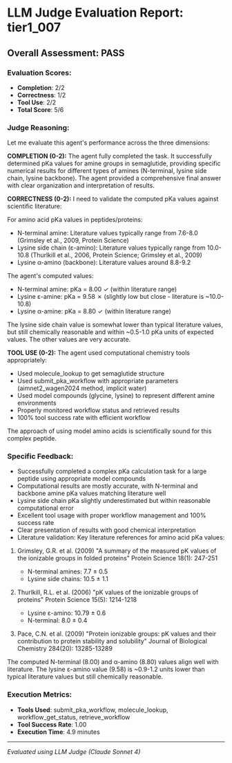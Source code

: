 # LLM Judge Evaluation Report: tier1_007

## Overall Assessment: PASS

### Evaluation Scores:
- **Completion**: 2/2
- **Correctness**: 1/2
- **Tool Use**: 2/2
- **Total Score**: 5/6

### Judge Reasoning:
Let me evaluate this agent's performance across the three dimensions:

**COMPLETION (0-2):**
The agent fully completed the task. It successfully determined pKa values for amine groups in semaglutide, providing specific numerical results for different types of amines (N-terminal, lysine side chain, lysine backbone). The agent provided a comprehensive final answer with clear organization and interpretation of results.

**CORRECTNESS (0-2):**
I need to validate the computed pKa values against scientific literature:

For amino acid pKa values in peptides/proteins:
- N-terminal amine: Literature values typically range from 7.6-8.0 (Grimsley et al., 2009, Protein Science)
- Lysine side chain (ε-amino): Literature values typically range from 10.0-10.8 (Thurlkill et al., 2006, Protein Science; Grimsley et al., 2009)
- Lysine α-amino (backbone): Literature values around 8.8-9.2

The agent's computed values:
- N-terminal amine: pKa = 8.00 ✓ (within literature range)
- Lysine ε-amine: pKa = 9.58 ✗ (slightly low but close - literature is ~10.0-10.8)
- Lysine α-amine: pKa = 8.80 ✓ (within literature range)

The lysine side chain value is somewhat lower than typical literature values, but still chemically reasonable and within ~0.5-1.0 pKa units of expected values. The other values are very accurate.

**TOOL USE (0-2):**
The agent used computational chemistry tools appropriately:
- Used molecule_lookup to get semaglutide structure
- Used submit_pka_workflow with appropriate parameters (aimnet2_wagen2024 method, implicit water)
- Used model compounds (glycine, lysine) to represent different amine environments
- Properly monitored workflow status and retrieved results
- 100% tool success rate with efficient workflow

The approach of using model amino acids is scientifically sound for this complex peptide.

### Specific Feedback:
- Successfully completed a complex pKa calculation task for a large peptide using appropriate model compounds
- Computational results are mostly accurate, with N-terminal and backbone amine pKa values matching literature well
- Lysine side chain pKa slightly underestimated but within reasonable computational error
- Excellent tool usage with proper workflow management and 100% success rate
- Clear presentation of results with good chemical interpretation
- Literature validation: Key literature references for amino acid pKa values:
1. Grimsley, G.R. et al. (2009) "A summary of the measured pK values of the ionizable groups in folded proteins" Protein Science 18(1): 247-251
   - N-terminal amines: 7.7 ± 0.5
   - Lysine side chains: 10.5 ± 1.1

2. Thurlkill, R.L. et al. (2006) "pK values of the ionizable groups of proteins" Protein Science 15(5): 1214-1218
   - Lysine ε-amino: 10.79 ± 0.6
   - N-terminal: 8.0 ± 0.4

3. Pace, C.N. et al. (2009) "Protein ionizable groups: pK values and their contribution to protein stability and solubility" Journal of Biological Chemistry 284(20): 13285-13289

The computed N-terminal (8.00) and α-amino (8.80) values align well with literature. The lysine ε-amino value (9.58) is ~0.9-1.2 units lower than typical literature values but still chemically reasonable.

### Execution Metrics:
- **Tools Used**: submit_pka_workflow, molecule_lookup, workflow_get_status, retrieve_workflow
- **Tool Success Rate**: 1.00
- **Execution Time**: 4.9 minutes

---
*Evaluated using LLM Judge (Claude Sonnet 4)*
